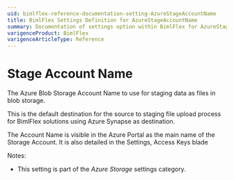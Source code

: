 ```yaml
---
uid: bimlflex-reference-documentation-setting-AzureStageAccountName
title: BimlFlex Settings Definition for AzureStageAccountName
summary: Documentation of settings option within BimlFlex for AzureStageAccountName
varigenceProduct: BimlFlex
varigenceArticleType: Reference
---
```


# Stage Account Name

The Azure Blob Storage Account Name to use for staging data as files in blob storage.

This is the default destination for the source to staging file upload process for BimlFlex solutions using Azure Synapse as destination.

The Account Name is visible in the Azure Portal as the main name of the Storage Account. It is also detailed in the Settings, Access Keys blade

Notes:

* This setting is part of the *Azure Storage* settings category.
